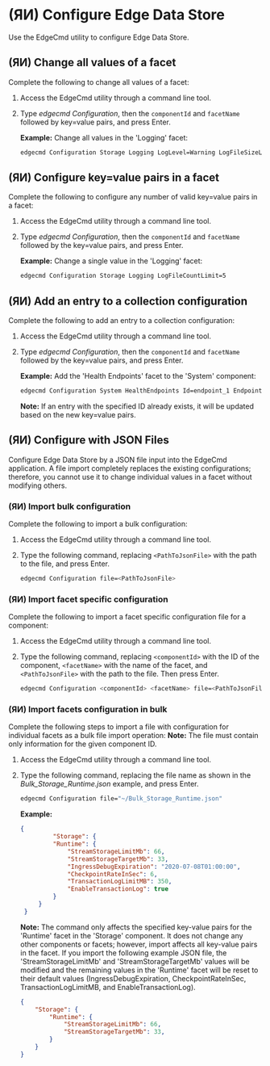﻿---
uid: ConfigureEdgeDataStore1-0
---

# (ЯИ) Configure Edge Data Store

Use the EdgeCmd utility to configure Edge Data Store.

## (ЯИ) Change all values of a facet

Complete the following to change all values of a facet:

1. Access the EdgeCmd utility through a command line tool.
2. Type _edgecmd Configuration_, then the `componentId` and `facetName` followed by key=value pairs, and press Enter.

   **Example:** Change all values in the 'Logging' facet:

   ```bash
   edgecmd Configuration Storage Logging LogLevel=Warning LogFileSizeLimitBytes=32768 LogFileCountLimit=5
   ```

## (ЯИ) Configure key=value pairs in a facet

Complete the following to configure any number of valid key=value pairs in a facet:

1. Access the EdgeCmd utility through a command line tool.
2. Type _edgecmd Configuration_, then the `componentId` and `facetName` followed by the key=value pairs, and press Enter.

   **Example:** Change a single value in the 'Logging' facet:

   ```bash
   edgecmd Configuration Storage Logging LogFileCountLimit=5
   ```

## (ЯИ) Add an entry to a collection configuration

Complete the following to add an entry to a collection configuration:

1. Access the EdgeCmd utility through a command line tool.
2. Type _edgecmd Configuration_, then the `componentId` and `facetName` followed by the key=value pairs, and press Enter.

   **Example:** Add the 'Health Endpoints' facet to the 'System' component:

   ```bash
   edgecmd Configuration System HealthEndpoints Id=endpoint_1 Endpoint=endpointURL UserName=UserName Password=Password
   ```
	**Note:** If an entry with the specified ID already exists, it will be updated based on the new key=value pairs.

## (ЯИ) Configure with JSON Files

Configure Edge Data Store by a JSON file input into the EdgeCmd application. A file import completely replaces the existing configurations; therefore, you cannot use it to change individual values in a facet without modifying others.

### (ЯИ) Import bulk configuration

Complete the following to import a bulk configuration:
	
1. Access the EdgeCmd utility through a command line tool.
2. Type the following command, replacing `<PathToJsonFile>` with the path to the file, and press Enter.

   ```bash
   edgecmd Configuration file=<PathToJsonFile>
   ```

### (ЯИ) Import facet specific configuration

Complete the following to import a facet specific configuration file for a component:
	
1. Access the EdgeCmd utility through a command line tool.
2. Type the following command, replacing `<componentId>` with the ID of the component, `<facetName>` with the name of the facet, and `<PathToJsonFile>` with the path to the file. Then press Enter.

   ```bash
   edgecmd Configuration <componentId> <facetName> file=<PathToJsonFile>
   ```

### (ЯИ) Import facets configuration in bulk

Complete the following steps to import a file with configuration for individual facets as a bulk file import operation:
	**Note:** The file must contain only information for the given component ID. 
	
1. Access the EdgeCmd utility through a command line tool.
2. Type the following command, replacing the file name as shown in the _Bulk_Storage_Runtime.json_ example, and press Enter.

   ```bash
   edgecmd Configuration file="~/Bulk_Storage_Runtime.json"
   ```

   **Example:**

   ```JSON
   {
      		"Storage": {
			"Runtime": {
				"StreamStorageLimitMb": 66,
				"StreamStorageTargetMb": 33,
				"IngressDebugExpiration": "2020-07-08T01:00:00",
				"CheckpointRateInSec": 6,
				"TransactionLogLimitMB": 350,
				"EnableTransactionLog": true
			}
		}
	}
	```

	**Note:** The command only affects the specified key-value pairs for the 'Runtime' facet in the 'Storage' component. It does not change any other components or facets; however, import affects all key-value pairs in the facet. If you import the following example JSON file, the 'StreamStorageLimitMb' and 'StreamStorageTargetMb' values will be modified and the remaining values in the 'Runtime' facet will be reset to their default values (IngressDebugExpiration, CheckpointRateInSec, TransactionLogLimitMB, and EnableTransactionLog).

	```JSON
	{
		"Storage": {
			"Runtime": {
				"StreamStorageLimitMb": 66,
				"StreamStorageTargetMb": 33,
			}
		}
	}
	```
